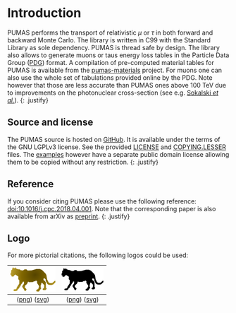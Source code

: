 # Introduction

PUMAS performs the transport of relativistic $\mu$ or $\tau$ in both forward and
backward Monte Carlo. The library is written in C99 with the Standard Library as
sole dependency. PUMAS is thread safe by design. The library also allows to
generate muons or taus energy loss tables in the Particle Data Group
([PDG](https://pdg.lbl.gov/2020/AtomicNuclearProperties/index.html)) format. A
compilation of pre-computed material tables for PUMAS is available from the
[pumas-materials](https://github.com/niess/pumas-materials) project.  For muons
one can also use the whole set of tabulations provided online by the PDG.
Note however that those are less accurate than PUMAS ones above 100 TeV due
to improvements on the photonuclear cross-section (see e.g.
[Sokalski _et al._](https://arxiv.org/abs/hep-ph/0201122)).
{: .justify}

## Source and license

The PUMAS source is hosted on [GitHub](https://github.com/niess/pumas). It is
available under the terms of the GNU LGPLv3 license. See the provided
[LICENSE](https://github.com/niess/pumas/blob/master/LICENSE) and
[COPYING.LESSER](https://github.com/niess/pumas/blob/master/COPYING.LESSER)
files. The [examples](https://github.com/niess/pumas/tree/master/examples)
however have a separate public domain license allowing them to be copied without
any restriction.
{: .justify}

## Reference

If you consider citing PUMAS please use the following reference:
[doi:10.1016/j.cpc.2018.04.001](https://doi.org/10.1016/j.cpc.2018.04.001).
Note that the corresponding paper is also available from arXiv as
[preprint](https://arxiv.org/abs/1705.05636).
{: .justify}

## Logo

For more pictorial citations, the following logos could be used:

| ![Logo](img/logo-gradient.png) | ![Logo](img/logo-black.png) |
|:-:|:-:|
| ([png](img/logo-gradient.png)) ([svg](img/logo-gradient.svg)) | ([png](img/logo-black.png)) ([svg](img/logo-black.svg))  |

